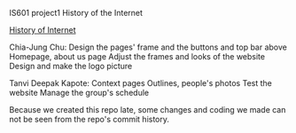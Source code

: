 IS601 project1
History of the Internet 

[History of Internet](historyofinternetchiajungtanvi.eastus.azurecontainer.io)

Chia-Jung Chu:
Design the pages' frame and the buttons and top bar above
Homepage, about us page
Adjust the frames and looks of the website
Design and make the logo picture


Tanvi Deepak Kapote:
Context pages
Outlines, people's photos
Test the website
Manage the group's schedule


Because we created this repo late, some changes and coding we made can not be seen from the repo's commit history.